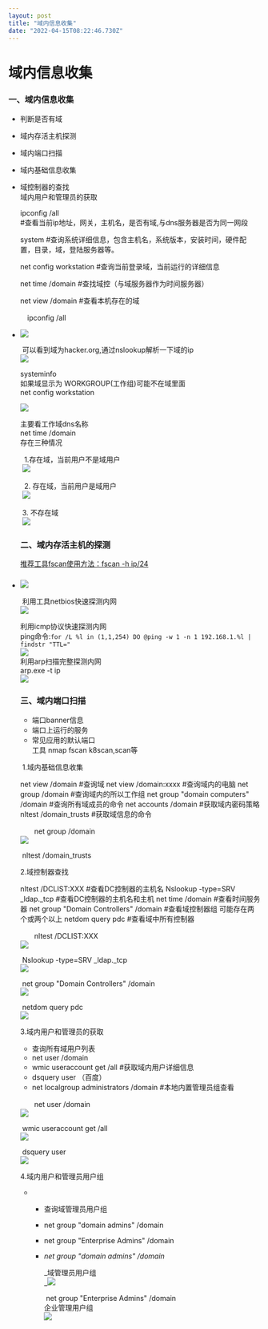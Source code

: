 ```yaml
---
layout: post
title: "域内信息收集"
date: "2022-04-15T08:22:46.730Z"
---
```

域内信息收集
======

### 一、域内信息收集

*   判断是否有域
*   域内存活主机探测
*   域内端口扫描
*   域内基础信息收集
*   域控制器的查找  
    域内用户和管理员的获取  
    
    ipconfig /all    
    #查看当前ip地址，网关，主机名，是否有域,与dns服务器是否为同一网段
    
    system
    #查询系统详细信息，包含主机名，系统版本，安装时间，硬件配置，目录，域，登陆服务器等。
    
    net config workstation
    #查询当前登录域，当前运行的详细信息
    
    net time /domain
    #查找域控（与域服务器作为时间服务器）
    
    net view /domain
    #查看本机存在的域
    
    　ipconfig /all
*   ![](https://img2022.cnblogs.com/blog/1881900/202204/1881900-20220415152937411-2019419013.png)
    
     可以看到域为hacker.org,通过nslookup解析一下域的ip  
    ![](https://img2022.cnblogs.com/blog/1881900/202204/1881900-20220415153001472-77481522.png)
    
    systeminfo  
    如果域显示为 WORKGROUP(工作组)可能不在域里面  
    net config workstation
    
    ![](https://img2022.cnblogs.com/blog/1881900/202204/1881900-20220415153022392-2002206987.png)
    
    主要看工作域dns名称  
    net time /domain  
    存在三种情况
    
      1.存在域，当前用户不是域用户  
     ![](https://img2022.cnblogs.com/blog/1881900/202204/1881900-20220415153119440-1522941875.png)
    
      2. 存在域，当前用户是域用户  
     ![](https://img2022.cnblogs.com/blog/1881900/202204/1881900-20220415153154715-1730009990.png)
    
     3. 不存在域  
     ![](https://img2022.cnblogs.com/blog/1881900/202204/1881900-20220415153220697-1502504194.png)
    
    ### 二、域内存活主机的探测
    
    [推荐工具](https://github.com/shadow1ng/fscan/)[fscan](https://github.com/shadow1ng/fscan/)[使用方法：fscan -h ip/24](https://github.com/shadow1ng/fscan/) [  
    ](https://github.com/shadow1ng/fscan/)
    
*   ### ___[![](https://img2022.cnblogs.com/blog/1881900/202204/1881900-20220415153415309-139098367.png)](https://github.com/shadow1ng/fscan/)___
    
     利用工具netbios快速探测内网  
    ![](https://img2022.cnblogs.com/blog/1881900/202204/1881900-20220415153457153-300074523.png)
    
    利用icmp协议快速探测内网  
    ping命令:`for /L %l in (1,1,254) DO @ping -w 1 -n 1 192.168.1.%l | findstr "TTL="`  
    ![](https://img2022.cnblogs.com/blog/1881900/202204/1881900-20220415153526656-626821829.png)  
    利用arp扫描完整探测内网  
    arp.exe -t ip  
    ![](https://img2022.cnblogs.com/blog/1881900/202204/1881900-20220415153617847-1141485357.png)
    
    ### 三、域内端口扫描
    
    *   端口banner信息
    *   端口上运行的服务
    *   常见应用的默认端口  
        工具 nmap fscan k8scan,scan等
    
     1.域内基础信息收集
    
    net view /domain 
    #查询域
    net view /domain:xxxx
    #查询域内的电脑
    net group /domain
    #查询域内的所以工作组
    net group "domain computers" /domain
    #查询所有域成员的命令
    net accounts /domain
    #获取域内密码策略
    nltest /domain\_trusts
    #获取域信息的命令
    
    　　net group /domain  
    ![](https://img2022.cnblogs.com/blog/1881900/202204/1881900-20220415153731596-1248683302.png)
    
     nltest /domain\_trusts
    
    2.域控制器查找
    
    nltest /DCLIST:XXX
    #查看DC控制器的主机名
    Nslookup -type=SRV \_ldap.\_tcp
    #查看DC控制器的主机名和主机
    net time /domain
    #查看时间服务器
    net group "Domain Controllers" /domain
    #查看域控制器组 可能存在两个或两个以上
    netdom query pdc
    #查看域中所有控制器
    
    　　nltest /DCLIST:XXX  
    ![](https://img2022.cnblogs.com/blog/1881900/202204/1881900-20220415153818298-1886709396.png)
    
     Nslookup -type=SRV \_ldap.\_tcp  
    ![](https://img2022.cnblogs.com/blog/1881900/202204/1881900-20220415153837822-67294781.png)
    
     net group "Domain Controllers" /domain  
    ![](https://img2022.cnblogs.com/blog/1881900/202204/1881900-20220415153857793-831980206.png)
    
     netdom query pdc  
    ![](https://img2022.cnblogs.com/blog/1881900/202204/1881900-20220415153914290-2127721925.png)
    
    3.域内用户和管理员的获取
    
    *   查询所有域用户列表
    *   net user /domain
    *   wmic useraccount get /all #获取域内用户详细信息
    *   dsquery user （百度）
    *   net localgroup administrators /domain #本地内置管理员组查看
    
    　　net user /domain  
    ![](https://img2022.cnblogs.com/blog/1881900/202204/1881900-20220415153945006-1430377674.png)
    
     wmic useraccount get /all  
    ![](https://img2022.cnblogs.com/blog/1881900/202204/1881900-20220415154003008-1994869720.png)
    
     dsquery user  
    ![](https://img2022.cnblogs.com/blog/1881900/202204/1881900-20220415154020721-1874799258.png)
    
    4.域内用户和管理员用户组
    
    *   *   查询域管理员用户组
            
        *   net group "domain admins" /domain
            
        *   net group "Enterprise Admins" /domain
            
        *   _net group "domain admins" /domain_
            
            _域管理员用户组  
            _![](https://img2022.cnblogs.com/blog/1881900/202204/1881900-20220415154052181-990361194.png)
            
             net group "Enterprise Admins" /domain  
            企业管理用户组  
            ![](https://img2022.cnblogs.com/blog/1881900/202204/1881900-20220415154111383-18326585.png)